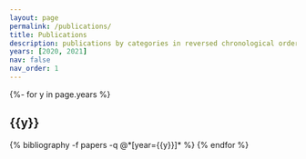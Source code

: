 ```yaml
---
layout: page
permalink: /publications/
title: Publications
description: publications by categories in reversed chronological order. generated by jekyll-scholar.
years: [2020, 2021]
nav: false
nav_order: 1
---
```

<!-- _pages/publications.md -->
<div class="publications">

{%- for y in page.years %}
  <h2 class="year">{{y}}</h2>
  {% bibliography -f papers -q @*[year={{y}}]* %}
{% endfor %}

</div>
